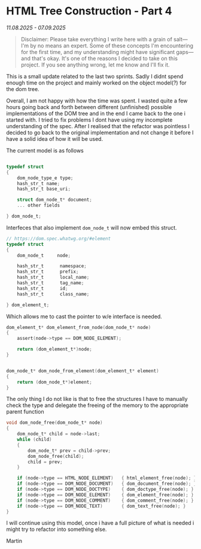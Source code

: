 # HTML Tree Construction - Part 4
_11.08.2025 - 07.09.2025_


> Disclaimer: Please take everything I write here with a grain of salt—I'm by no means an expert. Some of these concepts I'm encountering for the first time, and my understanding might have significant gaps—and that's okay. It's one of the reasons I decided to take on this project. If you see anything wrong, let me know and I'll fix it.

This is a small update related to the last two sprints. Sadly I didnt spend enough time on the project and mainly worked on the object model(?) for the dom tree.

Overall, I am not happy with how the time was spent. I wasted quite a few hours going back and forth between different (unfinished) possible implementations of the DOM tree and in the end I came back to the one i started with. I tried to fix problems I dont have using my incomplete understanding of the spec. After I realised that the refactor was pointless I decided to go back to the original implementation and not change it before I have a solid idea of how it will be used.

The current model is as follows

```c

typedef struct
{
    dom_node_type_e type;
    hash_str_t name;
    hash_str_t base_uri;

    struct dom_node_t* document;
    ... other fields

} dom_node_t;

```

Interfeces that also implement `dom_node_t` will now embed this struct.

```c
// https://dom.spec.whatwg.org/#element
typedef struct
{
    dom_node_t     node;

    hash_str_t      namespace;
    hash_str_t      prefix;
    hash_str_t      local_name;
    hash_str_t      tag_name;
    hash_str_t      id;
    hash_str_t      class_name;

} dom_element_t;
```

Which allows me to cast the pointer to w/e interface is needed.

```c
dom_element_t* dom_element_from_node(dom_node_t* node)
{
    assert(node->type == DOM_NODE_ELEMENT);

    return (dom_element_t*)node;
}


dom_node_t* dom_node_from_element(dom_element_t* element)
{
    return (dom_node_t*)element;
}
```

The only thing I do not like is that to free the structures I have to manually check the type and delegate the freeing of the memory to the appropriate parent function

```c
void dom_node_free(dom_node_t* node)
{
    dom_node_t* child = node->last;
    while (child)
    {
        dom_node_t* prev = child->prev;
        dom_node_free(child);
        child = prev;
    }

    if (node->type == HTML_NODE_ELEMENT)   { html_element_free(node); }
    if (node->type == DOM_NODE_DOCUMENT)   { dom_document_free(node); }
    if (node->type == DOM_NODE_DOCTYPE)    { dom_doctype_free(node); }
    if (node->type == DOM_NODE_ELEMENT)    { dom_element_free(node); }
    if (node->type == DOM_NODE_COMMENT)    { dom_comment_free(node); }
    if (node->type == DOM_NODE_TEXT)       { dom_text_free(node); }
}

```

I will continue using this model, once i have a full picture of what is needed i might try to refactor into something else.

Martin